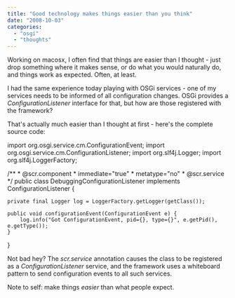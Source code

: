 ```yaml
---
title: "Good technology makes things easier than you think"
date: "2008-10-03"
categories: 
  - "osgi"
  - "thoughts"
---
```


Working on macosx, I often find that things are easier than I thought - just drop something where it makes sense, or do what you would naturally do, and things work as expected. Often, at least.

I had the same experience today playing with OSGi services - one of my services needs to be informed of all configuration changes. OSGi provides a _ConfigurationListener_ interface for that, but how are those registered with the framework?

That's actually much easier than I thought at first - here's the complete source code:

import org.osgi.service.cm.ConfigurationEvent;
import org.osgi.service.cm.ConfigurationListener;
import org.slf4j.Logger;
import org.slf4j.LoggerFactory;

/\*\*
 \*  @scr.component 
 \*      immediate="true"
 \*      metatype="no"
 \*  @scr.service
 \*/
public class DebuggingConfigurationListener implements ConfigurationListener {

	private final Logger log = LoggerFactory.getLogger(getClass());	
	
	public void configurationEvent(ConfigurationEvent e) {
		log.info("Got ConfigurationEvent, pid={}, type={}", e.getPid(), e.getType());
	}

}

Not bad hey? The _scr.service_ annotation causes the class to be registered as a _ConfigurationListener_ service, and the framework uses a whiteboard pattern to send configuration events to all such services.

Note to self: make things _easier_ than what people expect.
